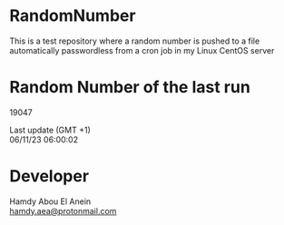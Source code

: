 # RandomNumber    
This is a test repository where a random number is pushed to a file automatically passwordless from a cron job in my Linux CentOS server    
# Random Number of the last run   
19047
      
Last update (GMT +1)    
06/11/23 06:00:02
# Developer    
Hamdy Abou El Anein   
hamdy.aea@protonmail.com
